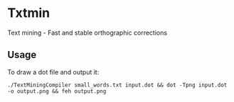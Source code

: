 # Txtmin
Text mining - Fast and stable orthographic corrections

## Usage
To draw a dot file and output it:
```
./TextMiningCompiler small_words.txt input.dot && dot -Tpng input.dot -o output.png && feh output.png
```
